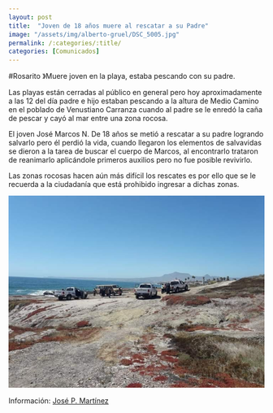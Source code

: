 ```yaml
---
layout: post
title:  "Joven de 18 años muere al rescatar a su Padre"
image: "/assets/img/alberto-gruel/DSC_5005.jpg"
permalink: /:categories/:title/
categories: [Comunicados]
---
```


#Rosarito 》Muere joven en la playa, estaba pescando con su padre.


Las playas están cerradas al público en general pero hoy aproximadamente a las 12 del día padre e hijo estaban pescando a la altura de Medio Camino en el poblado de Venustiano Carranza cuando al padre se le enredó la caña de pescar y cayó al mar entre una zona rocosa.

El joven José Marcos N. De 18 años se metió a rescatar a su padre logrando salvarlo pero él perdió la vida, cuando llegaron los elementos de salvavidas se dieron a la tarea de buscar el cuerpo de Marcos, al encontrarlo trataron de reanimarlo aplicándole primeros auxilios pero no fue posible revivirlo.

Las zonas rocosas hacen aún más difícil los rescates es por ello que se le recuerda a la ciudadanía que está prohibido ingresar a dichas zonas.

<img src="/assets/img/blog/jovenmuere.jpg" class="img-fluid" alt="Responsive image">



Información: [José P. Martínez](https://www.facebook.com/CNRDEPORTES)